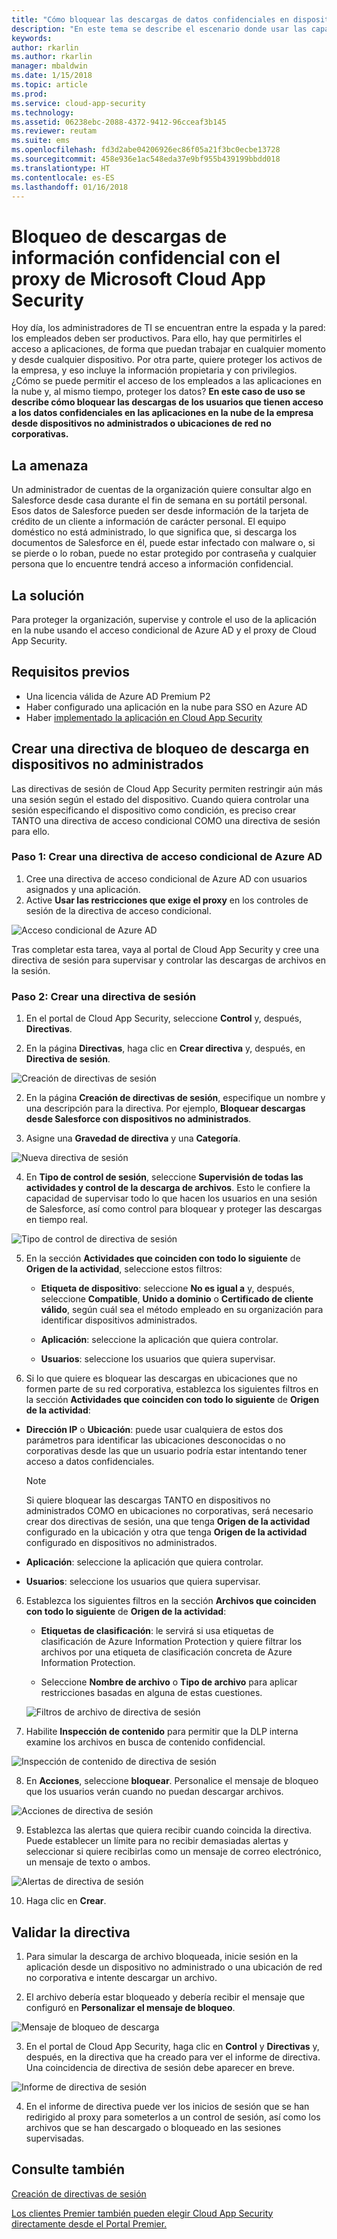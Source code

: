 ```yaml
---
title: "Cómo bloquear las descargas de datos confidenciales en dispositivos no administrados con el proxy de Cloud App Security | Microsoft Docs"
description: "En este tema se describe el escenario donde usar las capacidades del proxy de Azure AD para proteger la organización de descargas de datos confidenciales con dispositivos no administrados."
keywords: 
author: rkarlin
ms.author: rkarlin
manager: mbaldwin
ms.date: 1/15/2018
ms.topic: article
ms.prod: 
ms.service: cloud-app-security
ms.technology: 
ms.assetid: 06238ebc-2088-4372-9412-96cceaf3b145
ms.reviewer: reutam
ms.suite: ems
ms.openlocfilehash: fd3d2abe04206926ec86f05a21f3bc0ecbe13728
ms.sourcegitcommit: 458e936e1ac548eda37e9bf955b439199bbdd018
ms.translationtype: HT
ms.contentlocale: es-ES
ms.lasthandoff: 01/16/2018
---
```

# <a name="blocking-downloads-of-sensitive-information-using-the-microsoft-cloud-app-security-proxy"></a>Bloqueo de descargas de información confidencial con el proxy de Microsoft Cloud App Security


Hoy día, los administradores de TI se encuentran entre la espada y la pared: los empleados deben ser productivos. Para ello, hay que permitirles el acceso a aplicaciones, de forma que puedan trabajar en cualquier momento y desde cualquier dispositivo. Por otra parte, quiere proteger los activos de la empresa, y eso incluye la información propietaria y con privilegios. ¿Cómo se puede permitir el acceso de los empleados a las aplicaciones en la nube y, al mismo tiempo, proteger los datos? **En este caso de uso se describe cómo bloquear las descargas de los usuarios que tienen acceso a los datos confidenciales en las aplicaciones en la nube de la empresa desde dispositivos no administrados o ubicaciones de red no corporativas.**


## <a name="the-threat"></a>La amenaza
Un administrador de cuentas de la organización quiere consultar algo en Salesforce desde casa durante el fin de semana en su portátil personal. Esos datos de Salesforce pueden ser desde información de la tarjeta de crédito de un cliente a información de carácter personal. El equipo doméstico no está administrado, lo que significa que, si descarga los documentos de Salesforce en él, puede estar infectado con malware o, si se pierde o lo roban, puede no estar protegido por contraseña y cualquier persona que lo encuentre tendrá acceso a información confidencial. 

## <a name="the-solution"></a>La solución
Para proteger la organización, supervise y controle el uso de la aplicación en la nube usando el acceso condicional de Azure AD y el proxy de Cloud App Security.  

## <a name="prerequisites"></a>Requisitos previos

- Una licencia válida de Azure AD Premium P2
- Haber configurado una aplicación en la nube para SSO en Azure AD  
- Haber [implementado la aplicación en Cloud App Security](proxy-deployment-aad.md)

## <a name="create-a-block-download-policy-for-unmanaged-devices"></a>Crear una directiva de bloqueo de descarga en dispositivos no administrados  

Las directivas de sesión de Cloud App Security permiten restringir aún más una sesión según el estado del dispositivo. Cuando quiera controlar una sesión especificando el dispositivo como condición, es preciso crear TANTO una directiva de acceso condicional COMO una directiva de sesión para ello.  

### <a name="step-1-create-an-azure-ad-conditional-access-policy"></a>Paso 1: Crear una directiva de acceso condicional de Azure AD

1. Cree una directiva de acceso condicional de Azure AD con usuarios asignados y una aplicación.
2. Active **Usar las restricciones que exige el proxy** en los controles de sesión de la directiva de acceso condicional.   

 ![Acceso condicional de Azure AD](./media/proxy-deploy-restrictions-aad.png)

Tras completar esta tarea, vaya al portal de Cloud App Security y cree una directiva de sesión para supervisar y controlar las descargas de archivos en la sesión.

### <a name="step-2-create-a-session-policy"></a>Paso 2: Crear una directiva de sesión

1. En el portal de Cloud App Security, seleccione **Control** y, después, **Directivas**. 

2. En la página **Directivas**, haga clic en **Crear directiva** y, después, en **Directiva de sesión**.
 
 ![Creación de directivas de sesión](./media/create-session-policy.png)

2. En la página **Creación de directivas de sesión**, especifique un nombre y una descripción para la directiva. Por ejemplo, **Bloquear descargas desde Salesforce con dispositivos no administrados**.

3. Asigne una **Gravedad de directiva** y una **Categoría**.

 ![Nueva directiva de sesión](./media/new-session-policy.png)

4. En **Tipo de control de sesión**, seleccione **Supervisión de todas las actividades y control de la descarga de archivos**. Esto le confiere la capacidad de supervisar todo lo que hacen los usuarios en una sesión de Salesforce, así como control para bloquear y proteger las descargas en tiempo real.

 ![Tipo de control de directiva de sesión](./media/session-policy-control-type.png)

5.  En la sección **Actividades que coinciden con todo lo siguiente** de **Origen de la actividad**, seleccione estos filtros: 
    
    - **Etiqueta de dispositivo**: seleccione **No es igual a** y, después, seleccione **Compatible**, **Unido a dominio** o **Certificado de cliente válido**, según cuál sea el método empleado en su organización para identificar dispositivos administrados. 
    
    - **Aplicación**: seleccione la aplicación que quiera controlar.  

    - **Usuarios**: seleccione los usuarios que quiera supervisar.  
    
7. Si lo que quiere es bloquear las descargas en ubicaciones que no formen parte de su red corporativa, establezca los siguientes filtros en la sección **Actividades que coinciden con todo lo siguiente** de **Origen de la actividad**: 

  - **Dirección IP** o **Ubicación**: puede usar cualquiera de estos dos parámetros para identificar las ubicaciones desconocidas o no corporativas desde las que un usuario podría estar intentando tener acceso a datos confidenciales.

     > [!NOTE]
     > Si quiere bloquear las descargas TANTO en dispositivos no administrados COMO en ubicaciones no corporativas, será necesario crear dos directivas de sesión, una que tenga **Origen de la actividad** configurado en la ubicación y otra que tenga **Origen de la actividad** configurado en dispositivos no administrados.
 
   - **Aplicación**: seleccione la aplicación que quiera controlar.    
   
   - **Usuarios**: seleccione los usuarios que quiera supervisar.  

6. Establezca los siguientes filtros en la sección **Archivos que coinciden con todo lo siguiente** de **Origen de la actividad**: 
   
    - **Etiquetas de clasificación**: le servirá si usa etiquetas de clasificación de Azure Information Protection y quiere filtrar los archivos por una etiqueta de clasificación concreta de Azure Information Protection.
   
    - Seleccione **Nombre de archivo** o **Tipo de archivo** para aplicar restricciones basadas en alguna de estas cuestiones.
 
     ![Filtros de archivo de directiva de sesión](./media/session-policy-file-filters.png)

7. Habilite **Inspección de contenido** para permitir que la DLP interna examine los archivos en busca de contenido confidencial. 

 ![Inspección de contenido de directiva de sesión](./media/session-policy-content-inspection.png)

8. En **Acciones**, seleccione **bloquear**. Personalice el mensaje de bloqueo que los usuarios verán cuando no puedan descargar archivos.  

 ![Acciones de directiva de sesión](./media/session-policy-actions.png)

9. Establezca las alertas que quiera recibir cuando coincida la directiva. Puede establecer un límite para no recibir demasiadas alertas y seleccionar si quiere recibirlas como un mensaje de correo electrónico, un mensaje de texto o ambos.

 ![Alertas de directiva de sesión](./media/session-policy-alert.png)


10. Haga clic en **Crear**.  
 

## <a name="validate-your-policy"></a>Validar la directiva 

1. Para simular la descarga de archivo bloqueada, inicie sesión en la aplicación desde un dispositivo no administrado o una ubicación de red no corporativa e intente descargar un archivo. 

2. El archivo debería estar bloqueado y debería recibir el mensaje que configuró en **Personalizar el mensaje de bloqueo**. 

  ![Mensaje de bloqueo de descarga](./media/block-download-message.png)

3. En el portal de Cloud App Security, haga clic en **Control** y **Directivas** y, después, en la directiva que ha creado para ver el informe de directiva. Una coincidencia de directiva de sesión debe aparecer en breve. 
 
  ![Informe de directiva de sesión](./media/session-policy-report.png)

4. En el informe de directiva puede ver los inicios de sesión que se han redirigido al proxy para someterlos a un control de sesión, así como los archivos que se han descargado o bloqueado en las sesiones supervisadas.




## <a name="see-also"></a>Consulte también  
[Creación de directivas de sesión](session-policy-aad.md)   

[Los clientes Premier también pueden elegir Cloud App Security directamente desde el Portal Premier.](https://premier.microsoft.com/)  
  
  